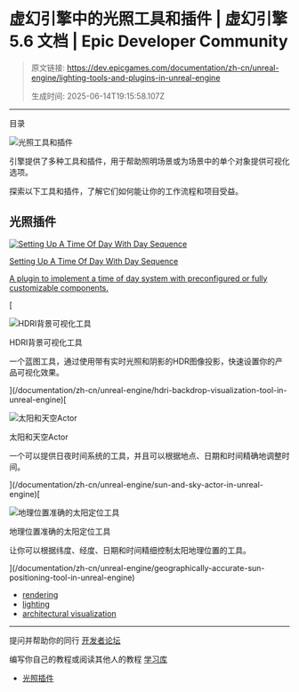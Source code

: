 # 虚幻引擎中的光照工具和插件 | 虚幻引擎 5.6 文档 | Epic Developer Community

> 原文链接: https://dev.epicgames.com/documentation/zh-cn/unreal-engine/lighting-tools-and-plugins-in-unreal-engine
> 
> 生成时间: 2025-06-14T19:15:58.107Z

---

目录

![光照工具和插件](https://dev.epicgames.com/community/api/documentation/image/f38fdd4b-5f70-47f6-9d19-c71712dbc9b1?resizing_type=fill&width=1920&height=335)

引擎提供了多种工具和插件，用于帮助照明场景或为场景中的单个对象提供可视化选项。

探索以下工具和插件，了解它们如何能让你的工作流程和项目受益。

## 光照插件

[](/documentation/zh-cn/unreal-engine/day-sequence-time-of-day-plugin-for-unreal-engine)

[![Setting Up A Time Of Day With Day Sequence](images/static/document_list/empty_thumbnail.svg)](/documentation/zh-cn/unreal-engine/day-sequence-time-of-day-plugin-for-unreal-engine)

[Setting Up A Time Of Day With Day Sequence](/documentation/zh-cn/unreal-engine/day-sequence-time-of-day-plugin-for-unreal-engine)

[A plugin to implement a time of day system with preconfigured or fully customizable components.](/documentation/zh-cn/unreal-engine/day-sequence-time-of-day-plugin-for-unreal-engine)

[

![HDRI背景可视化工具](https://d1iv7db44yhgxn.cloudfront.net/documentation/images/3eb941d2-d7e3-42e6-9847-7703900eb9e4/hdri-topic.png)

HDRI背景可视化工具

一个蓝图工具，通过使用带有实时光照和阴影的HDR图像投影，快速设置你的产品可视化效果。





](/documentation/zh-cn/unreal-engine/hdri-backdrop-visualization-tool-in-unreal-engine)[

![太阳和天空Actor](https://d1iv7db44yhgxn.cloudfront.net/documentation/images/180cd03d-8532-4b09-aca5-0e5a0d1f6a7b/sunsky-plugin-topic.png)

太阳和天空Actor

一个可以提供日夜时间系统的工具，并且可以根据地点、日期和时间精确地调整时间。





](/documentation/zh-cn/unreal-engine/sun-and-sky-actor-in-unreal-engine)[

![地理位置准确的太阳定位工具](https://d1iv7db44yhgxn.cloudfront.net/documentation/images/5d4c23fe-827a-441d-93de-071cb1f60897/sun-position-topic.png)

地理位置准确的太阳定位工具

让你可以根据纬度、经度、日期和时间精细控制太阳地理位置的工具。





](/documentation/zh-cn/unreal-engine/geographically-accurate-sun-positioning-tool-in-unreal-engine)

-   [rendering](https://dev.epicgames.com/community/search?query=rendering)
-   [lighting](https://dev.epicgames.com/community/search?query=lighting)
-   [architectural visualization](https://dev.epicgames.com/community/search?query=architectural%20visualization)

* * *

提问并帮助你的同行 [开发者论坛](https://forums.unrealengine.com/categories?tag=unreal-engine)

编写你自己的教程或阅读其他人的教程 [学习库](https://dev.epicgames.com/community/unreal-engine/learning)

-   [光照插件](/documentation/zh-cn/unreal-engine/lighting-tools-and-plugins-in-unreal-engine#%E5%85%89%E7%85%A7%E6%8F%92%E4%BB%B6)